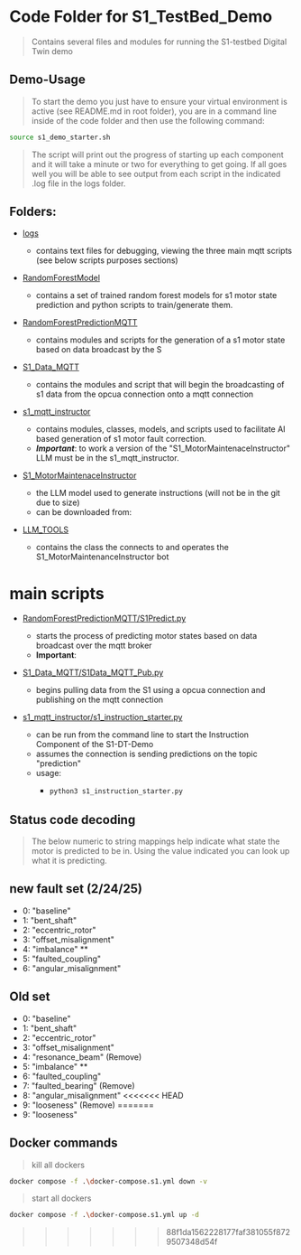 # Code Folder for S1_TestBed_Demo

> Contains several files and modules for running the S1-testbed Digital Twin demo

## Demo-Usage

> To start the demo you just have to ensure your virtual environment is active (see README.md in root folder), you are in a command line inside of the code folder and then use the following command:
```bash
source s1_demo_starter.sh
```
> The script will print out the progress of starting up each component and it will take a minute or two for everything to get going. If all goes well you will be able to see output from each script in the indicated .log file in the logs folder. 


## Folders:

* [logs](./logs)
  * contains text files for debugging, viewing the three main mqtt scripts (see below scripts purposes sections)
* [RandomForestModel](./RandomForestModel)
  * contains a set of trained random forest models for s1 motor state prediction and python scripts to train/generate them.
* [RandomForestPredictionMQTT](./RandomForestPredictionMQTT)
  * contains modules and scripts for the generation of a s1 motor state based on data broadcast by the S
* [S1_Data_MQTT](./S1_Data_MQTT)
  * contains the modules and script that will begin the broadcasting of s1 data from the opcua connection onto a mqtt connection

* [s1_mqtt_instructor](./s1_mqtt_instructor)
  * contains modules, classes, models, and scripts used to facilitate AI based generation of s1 motor fault correction. 
  * ***Important***: to work a version of the "S1_MotorMaintenaceInstructor" LLM must be in the s1_mqtt_instructor.


* [S1_MotorMaintenaceInstructor](./S1_MotorMaintenaceInstructor)
  * the LLM model used to generate instructions (will not be in the git due to size)
  * can be downloaded from:  


* [LLM_TOOLS](./LLM_TOOLS)
  * contains the class the connects to and operates the S1_MotorMaintenanceInstructor bot

# main scripts

* [RandomForestPredictionMQTT/S1Predict.py](./RandomForestPredictionMQTT/S1Predict.py)
  * starts the process of predicting motor states based on data broadcast over the mqtt broker
  * **Important**:

* [S1_Data_MQTT/S1Data_MQTT_Pub.py](./S1_Data_MQTT/S1Data_MQTT_Pub.py)
  * begins pulling data from the S1 using a opcua connection and publishing on the mqtt connection

* [s1_mqtt_instructor/s1_instruction_starter.py](./s1_mqtt_instructor/s1_instruction_starter.py)
  * can be run from the command line to start the Instruction Component of the S1-DT-Demo
  * assumes the connection is sending predictions on the topic "prediction"
  * usage:
    * ```python
      python3 s1_instruction_starter.py
      ```
## Status code decoding

> The below numeric to string mappings help indicate what state the motor is predicted to be in. 
  Using the value indicated you can look up what it is predicting.


## new fault set (2/24/25)
* 0: "baseline"
* 1: "bent_shaft"
* 2: "eccentric_rotor"
* 3: "offset_misalignment"
* 4: "imbalance"  **
* 5: "faulted_coupling"
* 6: "angular_misalignment"



## Old set

* 0: "baseline"
* 1: "bent_shaft"
* 2: "eccentric_rotor"
* 3: "offset_misalignment"
* 4: "resonance_beam" (Remove)
* 5: "imbalance"  **
* 6: "faulted_coupling"
* 7: "faulted_bearing" (Remove)
* 8: "angular_misalignment"
<<<<<<< HEAD
* 9: "looseness" (Remove)
=======
* 9: "looseness"


## Docker commands

> kill all dockers
```bash
docker compose -f .\docker-compose.s1.yml down -v 
```


> start all dockers
```bash
docker compose -f .\docker-compose.s1.yml up -d 
```
>>>>>>> 88f1da1562228177faf381055f8729507348d54f
